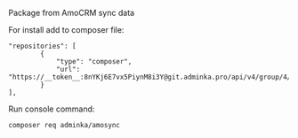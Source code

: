 Package from AmoCRM sync data

For install add to composer file:
````
"repositories": [
        {
            "type": "composer",
            "url": "https://__token__:8nYKj6E7vx5PiynM8i3Y@git.adminka.pro/api/v4/group/4/-/packages/composer/packages.json"
        }
],
````

Run console command:
```
composer req adminka/amosync
```
